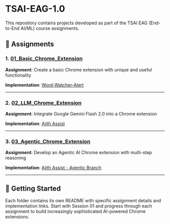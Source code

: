 # TSAI-EAG-1.0

This repository contains projects developed as part of the TSAI EAG (End-to-End AI/ML) course assignments. 

## 📁 Assignments

### 1. [01_Basic_Chrome_Extension](./01_Basic_Chrome_Extension/)
**Assignment**: Create a basic Chrome extension with unique and useful functionality


**Implementation**: [Word-Watcher-Alert](https://github.com/ajithvcoder/Word-Watcher-Alert)

---

### 2. [02_LLM_Chrome_Extension](./02_LLM_Chrome_Extension/)
**Assignment**: Integrate Google Gemini Flash 2.0 into a Chrome extension

**Implementation**: [Ajith Assist](https://github.com/ajithvcoder/Ajith-Assist)

---

### 3. [03_Agentic_Chrome_Extension](./03_Agentic_Chrome_Extension/)
**Assignment**: Develop an Agentic AI Chrome extension with multi-step reasoning

**Implementation**: [Ajith Assist - Agentic Branch](https://github.com/ajithvcoder/Ajith-Assist/tree/feature_agentic_1.0)

---

## 🚀 Getting Started

Each folder contains its own README with specific assignment details and implementation links. Start with Session 01 and progress through each assignment to build increasingly sophisticated AI-powered Chrome extensions.



